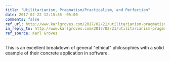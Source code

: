 ```yaml
---
title: "Utilitarianism, Pragmatism/Practicalism, and Perfection"
date: 2017-02-22 12:15:55 -05:00
comments: false
ref_url: http://www.karlgroves.com/2017/02/21/utilitarianism-pragmatism-practicalism-and-perfection/
in_reply_to: http://www.karlgroves.com/2017/02/21/utilitarianism-pragmatism-practicalism-and-perfection/
ref_source: Karl Groves
---
```


This is an excellent breakdown of general "ethical" philosophies with a solid example of their concrete application in software.